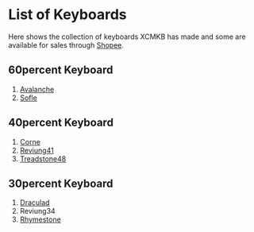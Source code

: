 # List of Keyboards 

Here shows the collection of keyboards XCMKB has made and some are available for sales through [Shopee](https://shopee.com.my/xchclow3).

## 60percent Keyboard
1. [Avalanche](https://github.com/superxc3/xcmkb/tree/main/list%20of%20items/list%20of%20keyboards/60percent/avalanche)
2. [Sofle](https://github.com/superxc3/xcmkb/tree/main/list%20of%20items/list%20of%20keyboards/60percent/sofle)


## 40percent Keyboard
1. [Corne](https://github.com/superxc3/xcmkb/tree/main/list%20of%20items/list%20of%20keyboards/40percent/corne)
2. [Reviung41](https://github.com/superxc3/xcmkb/tree/main/list%20of%20items/list%20of%20keyboards/40percent/reviung41)
3. [Treadstone48](https://github.com/superxc3/xcmkb/tree/main/list%20of%20items/list%20of%20keyboards/40percent/treadstone48)

## 30percent Keyboard
1. [Draculad](https://github.com/superxc3/xcmkb/tree/main/list%20of%20items/list%20of%20keyboards/30percent/draculad)
2. Reviung34
3. [Rhymestone](https://github.com/superxc3/xcmkb/tree/main/list%20of%20items/list%20of%20keyboards/30percent/rhymestone)
